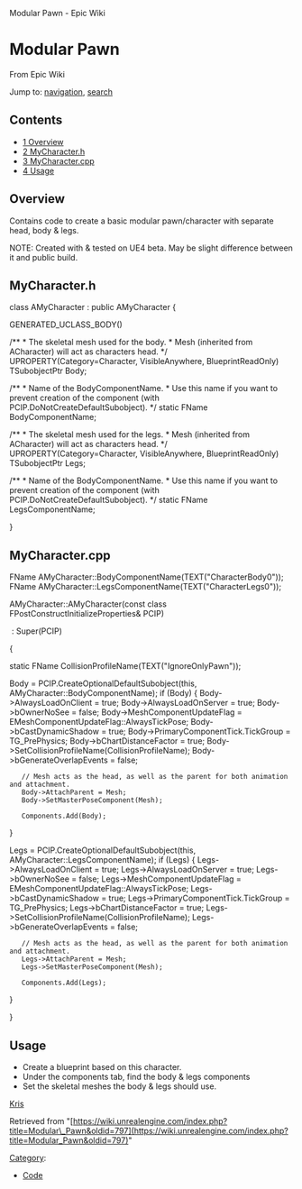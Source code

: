  Modular Pawn - Epic Wiki             

 

Modular Pawn
============

From Epic Wiki

Jump to: [navigation](#mw-head), [search](#p-search)

Contents
--------

*   [1 Overview](#Overview)
*   [2 MyCharacter.h](#MyCharacter.h)
*   [3 MyCharacter.cpp](#MyCharacter.cpp)
*   [4 Usage](#Usage)

Overview
--------

Contains code to create a basic modular pawn/character with separate head, body & legs.

NOTE: Created with & tested on UE4 beta. May be slight difference between it and public build.

MyCharacter.h
-------------

<syntaxhighlight lang="cpp"> class AMyCharacter : public AMyCharacter {

   GENERATED\_UCLASS\_BODY()

   /\*\* 
    \*  The skeletal mesh used for the body.
    \*  Mesh (inherited from ACharacter) will act as characters head.
    \*/
   UPROPERTY(Category=Character, VisibleAnywhere, BlueprintReadOnly)
   TSubobjectPtr<class USkeletalMeshComponent> Body;

   /\*\*
    \*  Name of the BodyComponentName.
    \*  Use this name if you want to prevent creation of the component (with PCIP.DoNotCreateDefaultSubobject).
    \*/
   static FName BodyComponentName;

   /\*\* 
    \*  The skeletal mesh used for the legs.
    \*  Mesh (inherited from ACharacter) will act as characters head.
    \*/
   UPROPERTY(Category=Character, VisibleAnywhere, BlueprintReadOnly)
   TSubobjectPtr<class USkeletalMeshComponent> Legs;

   /\*\*
    \*  Name of the BodyComponentName.
    \*  Use this name if you want to prevent creation of the component (with PCIP.DoNotCreateDefaultSubobject).
    \*/
   static FName LegsComponentName;

} </syntaxhighlight>

MyCharacter.cpp
---------------

<syntaxhighlight lang="cpp"> FName AMyCharacter::BodyComponentName(TEXT("CharacterBody0")); FName AMyCharacter::LegsComponentName(TEXT("CharacterLegs0"));

AMyCharacter::AMyCharacter(const class FPostConstructInitializeProperties& PCIP)

   : Super(PCIP)

{

   static FName CollisionProfileName(TEXT("IgnoreOnlyPawn"));
   
   Body = PCIP.CreateOptionalDefaultSubobject<USkeletalMeshComponent>(this, AMyCharacter::BodyComponentName);
   if (Body)
   {
       Body->AlwaysLoadOnClient = true;
       Body->AlwaysLoadOnServer = true;
       Body->bOwnerNoSee = false;
       Body->MeshComponentUpdateFlag = EMeshComponentUpdateFlag::AlwaysTickPose;
       Body->bCastDynamicShadow = true;
       Body->PrimaryComponentTick.TickGroup = TG\_PrePhysics;
       Body->bChartDistanceFactor = true;
       Body->SetCollisionProfileName(CollisionProfileName);
       Body->bGenerateOverlapEvents = false;

       // Mesh acts as the head, as well as the parent for both animation and attachment.
       Body->AttachParent = Mesh;
       Body->SetMasterPoseComponent(Mesh);

       Components.Add(Body);
   }

   Legs = PCIP.CreateOptionalDefaultSubobject<USkeletalMeshComponent>(this, AMyCharacter::LegsComponentName);
   if (Legs)
   {
       Legs->AlwaysLoadOnClient = true;
       Legs->AlwaysLoadOnServer = true;
       Legs->bOwnerNoSee = false;
       Legs->MeshComponentUpdateFlag = EMeshComponentUpdateFlag::AlwaysTickPose;
       Legs->bCastDynamicShadow = true;
       Legs->PrimaryComponentTick.TickGroup = TG\_PrePhysics;
       Legs->bChartDistanceFactor = true;
       Legs->SetCollisionProfileName(CollisionProfileName);
       Legs->bGenerateOverlapEvents = false;

       // Mesh acts as the head, as well as the parent for both animation and attachment.
       Legs->AttachParent = Mesh;
       Legs->SetMasterPoseComponent(Mesh);

       Components.Add(Legs);
   }

} </syntaxhighlight>

Usage
-----

*   Create a blueprint based on this character.
*   Under the components tab, find the body & legs components
*   Set the skeletal meshes the body & legs should use.

[Kris](/index.php?title=User:Kris&action=edit&redlink=1 "User:Kris (page does not exist)")

Retrieved from "[https://wiki.unrealengine.com/index.php?title=Modular\_Pawn&oldid=797](https://wiki.unrealengine.com/index.php?title=Modular_Pawn&oldid=797)"

[Category](/index.php?title=Special:Categories "Special:Categories"):

*   [Code](/index.php?title=Category:Code "Category:Code")